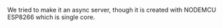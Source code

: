 We tried to make it an async server, though it is created with NODEMCU ESP8266 which is single core.
